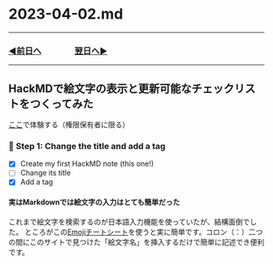 # 2023-04-02.md

---
### [◀️前日へ](https://github.com/yuasys/chatty-journal/blob/main/2023/04/2023-04-01.md)&emsp;&emsp;&emsp;&emsp;[翌日へ▶️](https://github.com/yuasys/chatty-journal/blob/main/2023/04/2023-04-03.md)

---

## HackMDで絵文字の表示と更新可能なチェックリストをつくってみた

[ここ](https://hackmd.io/@yuasys/BJffvoSWh#-Step-1-Change-the-title-and-add-a-tag)で体験する（権限保有者に限る）

### :dart: Step 1: Change the title and add a tag

- [x] Create my first HackMD note (this one!)
- [ ] Change its title
- [x] Add a tag

 #### 実はMarkdownでは絵文字の入力はとても簡単だった
 
 これまで絵文字を検索するのが日本語入力機能を使っていたが、結構面倒でした。
 ところがこの[Emojiチートシート](https://github.com/ikatyang/emoji-cheat-sheet)を使うと実に簡単です。コロン（：）二つの間にこのサイトで見つけた「絵文字名」を挿入するだけで簡単に記述でき便利です。
